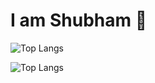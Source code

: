 # I am Shubham 👋
![Top Langs](https://github-readme-stats.vercel.app/api/top-langs/?username=anuraghazra&langs_count=8)

![Top Langs](https://github-readme-stats.vercel.app/api/top-langs/?username=SrK1080&layout=compact&langs_count=8)
<!--
**SrK1080/SrK1080** is a ✨ _special_ ✨ repository because its `README.md` (this file) appears on your GitHub profile.

Here are some ideas to get you started:

- 🔭 I’m currently working on ...
- 🌱 I’m currently learning ...
- 👯 I’m looking to collaborate on ...
- 🤔 I’m looking for help with ...
- 💬 Ask me about ...
- 📫 How to reach me: ...
- 😄 Pronouns: ...
- ⚡ Fun fact: ...
-->
